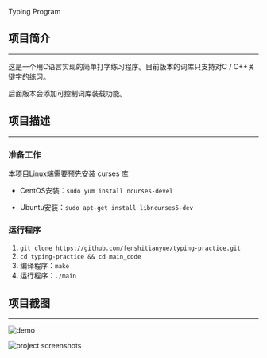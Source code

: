 Typing Program

## 项目简介

---

这是一个用C语言实现的简单打字练习程序。目前版本的词库只支持对C / C++关键字的练习。

后面版本会添加可控制词库装载功能。



## 项目描述

---

### 准备工作

本项目Linux端需要预先安装 curses 库

- CentOS安装：`sudo yum install ncurses-devel`

- Ubuntu安装：`sudo apt-get install libncurses5-dev`

### 运行程序

1. `git clone https://github.com/fenshitianyue/typing-practice.git`
2. `cd typing-practice && cd main_code`
3. 编译程序：`make`
4. 运行程序：`./main`

## 项目截图

---



![demo](https://github.com/fenshitianyue/WebDict/blob/master/demon/demo.gif)

![project screenshots](https://github.com/fenshitianyue/WebDict/blob/master/demon/screenshots.jpg)